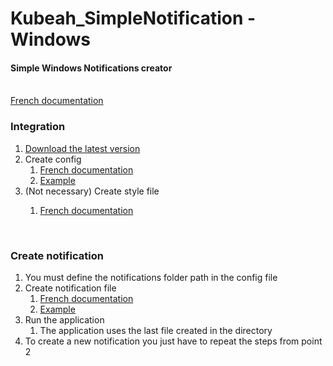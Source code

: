 # Kubeah_SimpleNotification - Windows
<h4>Simple Windows Notifications creator</h4>
<br>
<a href="https://github.com/CrBast/Kubeah_SimpleNotification/blob/master/using-fr.md">French documentation</a>
<br>
<h3>Integration</h3>
<ol> 
  <li><a href="https://github.com/CrBast/Kubeah_SimpleNotification/releases">Download the latest version</a></li> 
  <li>Create config
    <ol>
      <li><a href="https://github.com/CrBast/Kubeah_SimpleNotification/blob/master/using-fr.md">French documentation</a></li>
      <li><a href="https://github.com/CrBast/Kubeah_SimpleNotification/blob/master/NotificationApp.conf">Example</a></li>
    </ol>
  </li> 
  <li>(Not necessary) Create style file</li>
  <ol>
      <li><a href="https://github.com/CrBast/Kubeah_SimpleNotification/blob/master/using-fr.md">French documentation</a></li>
    </ol>
</ol>
<br>
<h3>Create notification</h3>
<ol> 
  <li>You must define the notifications folder path in the config file</li>
  <li>Create notification file
  <ol>
      <li><a href="https://github.com/CrBast/Kubeah_SimpleNotification/blob/master/using-fr.md">French documentation</a></li>
      <li><a href="https://github.com/CrBast/Kubeah_SimpleNotification/blob/master/notification_sample.xml">Example</a></li>
    </ol>
  </li>
  <li>Run the application
  <ol>
      <li>The application uses the last file created in the directory</li>
    </ol>
  </li>
  <li>To create a new notification you just have to repeat the steps from point 2</li>
</ol>
